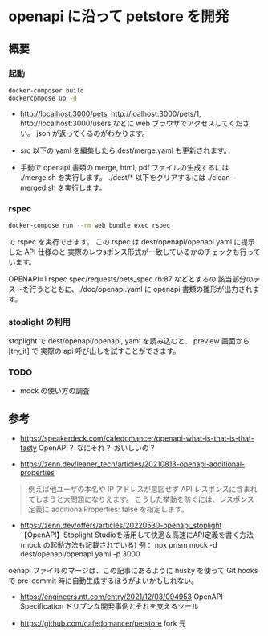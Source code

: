# openapi に沿って petstore を開発
## 概要

### 起動

```sh
docker-composer build
dockercpmpose up -d
```

- <http://localhost:3000/pets>, http://loalhost:3000/pets/1,  http://localhost:3000/users などに web ブラウザでアクセスしてください。
json が返ってくるのがわかります。


- src 以下の yaml を編集したら dest/merge.yaml も更新されます。

- 手動で openapi 書類の merge, html, pdf ファイルの生成するには ./merge.sh を実行します。
  ./dest/* 以下をクリアするには ./clean-merged.sh を実行します。

### rspec

```sh
docker-compose run --rm web bundle exec rspec
```

で rspec を実行できます。
この rspec は dest/openapi/openapi.yaml に提示した API 仕様のと 実際のレウsポンス形式が一致しているかのチェックも行っています。

OPENAPI=1 rspec spec/requests/pets_spec.rb:87 などとするの 該当部分のテストを行うとともに、./doc/openapi.yaml に openapi 書類の雛形が出力されます。
### stoplight の利用

stoplight で dest/openapi/openapi,.yaml を読み込むと、 preview 画面から [try_it] で 実際の api 呼び出しを試すことができます。

### TODO

- mock の使い方の調査

## 参考

- <https://speakerdeck.com/cafedomancer/openapi-what-is-that-is-that-tasty>
  OpenAPI？ なにそれ？ おいしいの？

- https://zenn.dev/leaner_tech/articles/20210813-openapi-additional-properties
> 例えば他ユーザの本名や IP アドレスが意図せず API レスポンスに含まれてしまうと大問題になりえます。
こうした挙動を防ぐには、レスポンス定義に additionalProperties: false を指定します。

- <https://zenn.dev/offers/articles/20220530-openapi_stoplight>
【OpenAPI】Stoplight Studioを活用して快適＆高速にAPI定義を書く方法
 (mock の起動方法も記載されている)
 例：  npx prism mock -d dest/openapi/openapi.yaml -p 3000

oenapi ファイルのマージは、この記事にあるように husky を使って
Git hooks で pre-commit 時に自動生成するほうがよいかもしれない。

- <https://engineers.ntt.com/entry/2021/12/03/094953>
  OpenAPI Specification ドリブンな開発事例とそれを支えるツール

- <https://github.com/cafedomancer/petstore>
  fork 元
